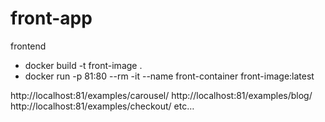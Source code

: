 # front-app
frontend

- docker build -t front-image .
- docker run -p 81:80 --rm -it --name front-container front-image:latest

http://localhost:81/examples/carousel/
http://localhost:81/examples/blog/
http://localhost:81/examples/checkout/
etc…
